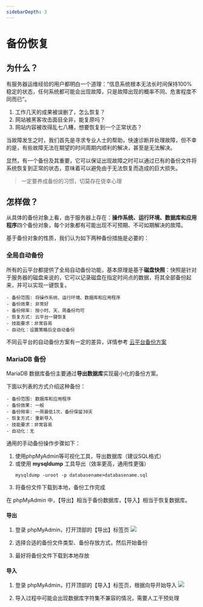 ```yaml
---
sidebarDepth: 3
---
```


# 备份恢复

## 为什么？

有服务器运维经验的用户都明白一个道理：“信息系统根本无法长时间保持100%稳定的状态，任何系统都可能会出现故障，只是故障出现的概率不同、危害程度不同而已”。

1. 工作几天的成果被误删了，怎么恢复？
2. 网站被黑客攻击面目全非，能复原吗？
3. 网站内容被改得乱七八糟，想要恢复到一个正常状态？ 

当故障发生之时，我们首先是寻求专业人士的帮助，快速诊断并处理故障，但不幸的是，有些故障无法在期望的时间周期内顺利的解决，甚至是无法解决。

显然，有一个备份及其重要，它可以保证出现故障之时可以通过已有的备份文件将系统恢复到正常的状态，意味着可以避免由于无法恢复而造成的巨大损失。

> 一定要养成备份的习惯，切莫存在侥幸心理

## 怎样做？

从具体的备份对象上看，由于服务器上存在：**操作系统、运行环境、数据库和应用程序**四个备份对象，每个对象都有可能出现不可预期、不可如期解决的故障。  

基于备份对象的性质，我们认为如下两种备份措施是必要的：

### 全局自动备份

所有的云平台都提供了全局自动备份功能，基本原理是基于**磁盘快照**：快照是针对于服务器的磁盘来说的，它可以记录磁盘在指定时间点的数据，将其全部备份起来，并可以实现一键恢复。

```
- 备份范围: 将操作系统、运行环境、数据库和应用程序
- 备份效果: 非常好
- 备份频率: 按小时、天、周备份均可
- 恢复方式: 云平台一键恢复
- 技能要求：非常容易
- 自动化：设置策略后全自动备份
```

不同云平台的自动备份方案有一定的差异，详情参考 [云平台备份方案](https://support.websoft9.com/docs/faq/zh/tech-instance.html)

### MariaDB 备份

MariaDB 数据库备份主要通过**导出数据库**实现最小化的备份方案。

下面以列表的方式介绍这种备份：
```
- 备份范围: 数据库和应用程序
- 备份效果: 一般
- 备份频率: 一周最低1次，备份保留30天
- 恢复方式: 重新导入
- 技能要求：非常容易
- 自动化：无
```

通用的手动备份操作步骤如下：

1. 使用phpMyAdmin等可视化工具，导出数据库（建议SQL格式）
2. 或使用 **mysqldump** 工具导出（效率更高，通用性更强）
   ```
   mysqldump -uroot -p databasename>databasename.sql
   ```
2. 将备份文件下载到本地，备份工作完成

在 phpMyAdmin 中，【导出】相当于备份数据库，【导入】相当于恢复数据库。

#### 导出

1. 登录 phpMyAdmin，打开顶部的【导出】标签页
   ![](http://libs.websoft9.com/Websoft9/DocsPicture/zh/mysql/phpmyadmin-export-websoft9.png)

2. 选择合适的备份文件类型、备份存放方式，然后开始备份

3. 最好将备份文件下载到本地存放


#### 导入

1. 登录 phpMyAdmin，打开顶部的【导入】标签页，根据向导开始导入
   ![](https://libs.websoft9.com/Websoft9/DocsPicture/zh/mysql/phpmyadmin-import-websoft9.png)

2. 导入过程中可能会出现数据库字符集不兼容的情况，需要人工干预处理
